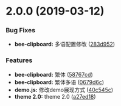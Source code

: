 <a name="2.0.0"></a>
# 2.0.0 (2019-03-12)


### Bug Fixes

* **bee-clipboard:** 多语配置修改 ([283d952](https://github.com/tinper-bee/bee-clipboard/commit/283d952))


### Features

* **bee-clipboard:** 繁体 ([58767cd](https://github.com/tinper-bee/bee-clipboard/commit/58767cd))
* **bee-clipboard:** 繁体多语 ([0679d6c](https://github.com/tinper-bee/bee-clipboard/commit/0679d6c))
* **demo.js:** 修改demo展现方式 ([40c545c](https://github.com/tinper-bee/bee-clipboard/commit/40c545c))
* **theme 2.0:** theme 2.0 ([a27ed18](https://github.com/tinper-bee/bee-clipboard/commit/a27ed18))



